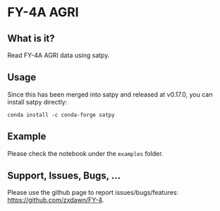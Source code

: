 # FY-4A AGRI
## What is it?

Read FY-4A AGRI data using satpy.

## Usage

Since this has been merged into satpy and released at v0.17.0, you can install satpy directly:

```
conda install -c conda-forge satpy
```

## Example

Please check the notebook under the `examples` folder.

## Support, Issues, Bugs, ...

Please use the github page to report issues/bugs/features: <https://github.com/zxdawn/FY-4>.
